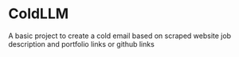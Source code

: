 # ColdLLM
A basic project to create a cold email based on scraped website job description and portfolio links or github links
